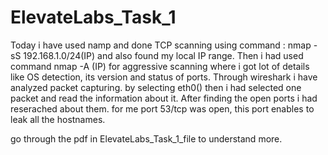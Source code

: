 # ElevateLabs_Task_1
Today i have used namp and done TCP scanning using command : nmap -sS 192.168.1.0/24(IP) and also found my local IP range.
Then i had used command nmap -A (IP) for aggressive scanning where i got lot of details like OS detection, its version and status of ports.
Through wireshark i have analyzed packet capturing. by selecting eth0() then i had selected one packet and read the information about it.
After finding the open ports i had reserached about them. for me port 53/tcp was open, this port enables to leak all the hostnames. 

 go through the pdf in ElevateLabs_Task_1_file to understand more.
